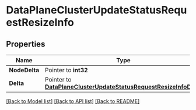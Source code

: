 # DataPlaneClusterUpdateStatusRequestResizeInfo

## Properties

Name | Type | Description | Notes
------------ | ------------- | ------------- | -------------
**NodeDelta** | Pointer to **int32** |  | [optional] 
**Delta** | Pointer to [**DataPlaneClusterUpdateStatusRequestResizeInfoDelta**](DataPlaneClusterUpdateStatusRequest_resizeInfo_delta.md) |  | [optional] 

[[Back to Model list]](../README.md#documentation-for-models) [[Back to API list]](../README.md#documentation-for-api-endpoints) [[Back to README]](../README.md)


